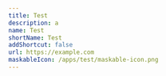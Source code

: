 ```yaml
---
title: Test
description: a
name: Test
shortName: Test
addShortcut: false
url: https://example.com
maskableIcon: /apps/test/maskable-icon.png
---
```

